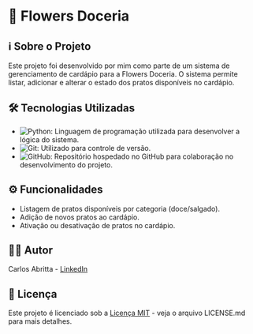 # 🌸 Flowers Doceria

## ℹ️ Sobre o Projeto

Este projeto foi desenvolvido por mim como parte de um sistema de gerenciamento de cardápio para a Flowers Doceria. O sistema permite listar, adicionar e alterar o estado dos pratos disponíveis no cardápio.

## 🛠️ Tecnologias Utilizadas

- ![Python](https://img.shields.io/badge/Python-3.x-blue?style=flat-square&logo=python&logoColor=white): Linguagem de programação utilizada para desenvolver a lógica do sistema.
- ![Git](https://img.shields.io/badge/Git-Controle%20de%20Versão-black?style=flat-square&logo=git&logoColor=white): Utilizado para controle de versão.
- ![GitHub](https://img.shields.io/badge/GitHub-Repositório-black?style=flat-square&logo=github&logoColor=white): Repositório hospedado no GitHub para colaboração no desenvolvimento do projeto.

## ⚙️ Funcionalidades

- Listagem de pratos disponíveis por categoria (doce/salgado).
- Adição de novos pratos ao cardápio.
- Ativação ou desativação de pratos no cardápio.

## 👨‍💻 Autor

Carlos Abritta - [LinkedIn](https://www.linkedin.com/in/carlos-abritta)

## 📄 Licença

Este projeto é licenciado sob a [Licença MIT](https://opensource.org/licenses/MIT) - veja o arquivo LICENSE.md para mais detalhes.
